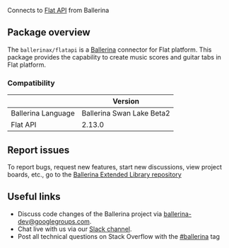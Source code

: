 Connects to [Flat API](https://flat.io/developers/docs/api/) from Ballerina

## Package overview
The `ballerinax/flatapi` is a [Ballerina](https://ballerina.io/) connector for Flat platform. This package provides the capability to create music scores and guitar tabs in Flat platform. 

### Compatibility
|                    | Version                   |
|--------------------|---------------------------|
| Ballerina Language | Ballerina Swan Lake Beta2 |
| Flat API           | 2.13.0                     |

## Report issues
To report bugs, request new features, start new discussions, view project boards, etc., go to the [Ballerina Extended Library repository](https://github.com/ballerina-platform/ballerina-extended-library)

## Useful links
- Discuss code changes of the Ballerina project via [ballerina-dev@googlegroups.com](mailto:ballerina-dev@googlegroups.com).
- Chat live with us via our [Slack channel](https://ballerina.io/community/slack/).
- Post all technical questions on Stack Overflow with the [#ballerina](https://stackoverflow.com/questions/tagged/ballerina) tag
